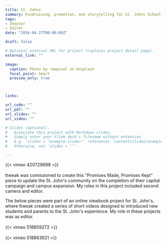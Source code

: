 ```yaml
---
title: St. Johns
summary: Fundraising, promotion, and storytelling for St. Johns School.
tags:
- Shooter
- Editor
date: "2016-04-27T00:00:00Z"

draft: false

# Optional external URL for project (replaces project detail page).
external_link: ""

image:
  caption: Photo by rawpixel on Unsplash
  focal_point: Smart
  preview_only: true



links:

url_code: ""
url_pdf: ""
url_slides: ""
url_video: ""

# Slides (optional).
#   Associate this project with Markdown slides.
#   Simply enter your slide deck's filename without extension.
#   E.g. `slides = "example-slides"` references `content/slides/example-slides.md`.
#   Otherwise, set `slides = ""`.

---
```


{{< vimeo 420729698 >}}
<br>
<br>
ttweak was comissioned to create this "Promises Made, Promises Kept" piece to update the St. John's community on the completion of their capital campaign and campus expansion. My roles in this project included second camera and editor.

The below pieces were part of an online viewbook project for St. John's, where ttweak created a series of short videos designed to introduced new students and parents to the St. John's experience. My role in these projects was as editor.
<br>
<br>
{{< vimeo 518859272 >}}
<br>
<br>
{{< vimeo 518863621 >}}
<br>
<br>